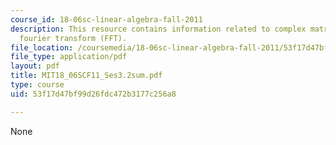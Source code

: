 ```yaml
---
course_id: 18-06sc-linear-algebra-fall-2011
description: This resource contains information related to complex matrices; fast
  fourier transform (FFT).
file_location: /coursemedia/18-06sc-linear-algebra-fall-2011/53f17d47bf99d26fdc472b3177c256a8_MIT18_06SCF11_Ses3.2sum.pdf
file_type: application/pdf
layout: pdf
title: MIT18_06SCF11_Ses3.2sum.pdf
type: course
uid: 53f17d47bf99d26fdc472b3177c256a8

---
```

None